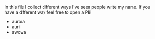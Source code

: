 In this file I collect different ways I've seen people write my name.
If you have a different way feel free to open a PR!

- aurora
- auri
- awowa
